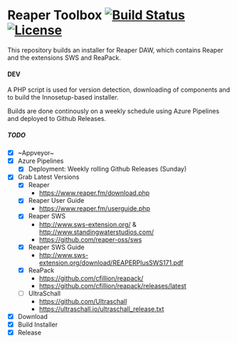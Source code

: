 # Reaper Toolbox [![Build Status](https://dev.azure.com/jakoch/jakoch/_apis/build/status/jakoch.reaper-toolbox?branchName=main)](https://dev.azure.com/jakoch/jakoch/_build/latest?definitionId=1&branchName=main) [![License](https://img.shields.io/github/license/jakoch/reaper-toolbox.svg)](https://github.com/jakoch/reaper-toolbox/blob/main/LICENSE.md)

This repository builds an installer for Reaper DAW, which contains Reaper and the extensions SWS and ReaPack.

#### DEV

A PHP script is used for version detection, downloading of components and to build the Innosetup-based installer.

Builds are done continously on a weekly schedule using Azure Pipelines and deployed to Github Releases.

##### TODO
- [x] ~Appveyor~
- [x] Azure Pipelines 
   - [x] Deployment: Weekly rolling Github Releases (Sunday) 
- [x] Grab Latest Versions
   - [x] Reaper 
       - https://www.reaper.fm/download.php
   - [x] Reaper User Guide 
       - https://www.reaper.fm/userguide.php
   - [x] Reaper SWS 
       - http://www.sws-extension.org/ & http://www.standingwaterstudios.com/
       - https://github.com/reaper-oss/sws 
   - [x] Reaper SWS Guide 
       - http://www.sws-extension.org/download/REAPERPlusSWS171.pdf
   - [x] ReaPack 
       - https://github.com/cfillion/reapack/ 
       - https://github.com/cfillion/reapack/releases/latest
   - [ ] UltraSchall 
       - https://github.com/Ultraschall 
       - https://ultraschall.io/ultraschall_release.txt
- [x] Download
- [x] Build Installer
- [x] Release
